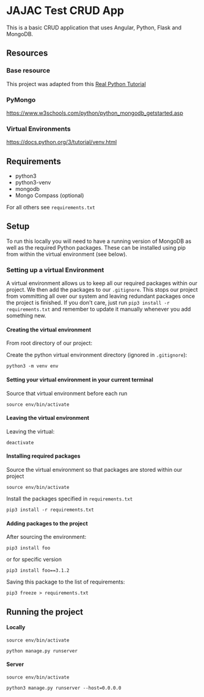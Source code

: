 # JAJAC Test CRUD App

This is a basic CRUD application that uses Angular, Python, Flask and MongoDB.

## Resources

### Base resource

This project was adapted from this [Real Python Tutorial](https://realpython.com/flask-by-example-integrating-flask-and-angularjs/)

### PyMongo

https://www.w3schools.com/python/python_mongodb_getstarted.asp

### Virtual Environments

https://docs.python.org/3/tutorial/venv.html

## Requirements

- python3
- python3-venv
- mongodb
- Mongo Compass (optional)

For all others see `requirements.txt`

## Setup

To run this locally you will need to have a running version of MongoDB as well as the required Python packages. These can be installed using pip from within the virtual environment (see below).

### Setting up a virtual Environment

A virtual environment allows us to keep all our required packages within our project. We then add the packages to our `.gitignore`. This stops our project from vommitting all over our system and leaving redundant packages once the project is finished. If you don't care, just run `pip3 install -r requirements.txt` and remember to update it manually whenever you add something new.

#### Creating the virtual environment

From root directory of our project:

Create the python virtual environment directory (ignored in `.gitignore`):

`python3 -m venv env`

#### Setting your virtual environment in your current terminal

Source that virtual environment before each run

`source env/bin/activate`

#### Leaving the virtual environment

Leaving the virtual:

`deactivate`

#### Installing required packages

Source the virtual environment so that packages are stored within our project

`source env/bin/activate`


Install the packages specified in `requirements.txt`

`pip3 install -r requirements.txt`

#### Adding packages to the project

After sourcing the environment:

`pip3 install foo`

or for specific version

`pip3 install foo==3.1.2`

Saving this package to the list of requirements:

`pip3 freeze > requirements.txt`


## Running the project

#### Locally

`source env/bin/activate`

`python manage.py runserver`

#### Server

`source env/bin/activate`

`python3 manage.py runserver --host=0.0.0.0`
